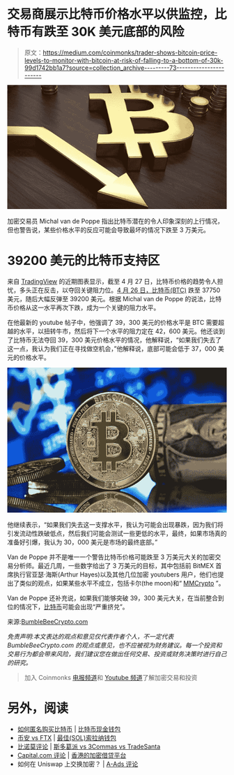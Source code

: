 # 交易商展示比特币价格水平以供监控，比特币有跌至 30K 美元底部的风险

> 原文：<https://medium.com/coinmonks/trader-shows-bitcoin-price-levels-to-monitor-with-bitcoin-at-risk-of-falling-to-a-bottom-of-30k-99d1742bb1a7?source=collection_archive---------73----------------------->

![](img/37807346c6dc854af4ae86f746467e7a.png)

加密交易员 Michal van de Poppe 指出比特币潜在的令人印象深刻的上行情况，但也警告说，某些价格水平的反应可能会导致最坏的情况下跌至 3 万美元。

# 39200 美元的比特币支持区

来自 [TradingView](http://tradingview.com/) 的近期图表显示，截至 4 月 27 日，比特币价格的趋势令人担忧，多头正在反击，以夺回关键阻力位。[4 月 26 日，比特币(BTC)](https://bumblebeecrypto.com/) 跌至 37750 美元，随后大幅反弹至 39200 美元。根据 Michal van de Poppe 的说法，比特币价格从这一水平再次下跌，成为一个关键的阻力水平。

在他最新的 youtube 帖子中，他强调了 39，300 美元的价格水平是 BTC 需要超越的水平，以扭转牛市，然后将下一个水平的阻力定在 42，600 美元。他还谈到了比特币无法夺回 39，300 美元价格水平的情况，他解释说，“如果我们失去了这一点，我认为我们正在寻找做空机会，”他解释说，底部可能会低于 37，000 美元的价格水平。

![](img/351cf48ce65f3d49a853ff9ba9353746.png)

他继续表示，“如果我们失去这一支撑水平，我认为可能会出现暴跌，因为我们将引发流动性跌破低点，然后我们可能会测试一些更低的水平，最终，如果市场真的准备好引爆，我认为 30，000 美元是市场的最终底部。”

Van de Poppe 并不是唯一一个警告比特币价格可能跌至 3 万美元大关的加密交易分析师。最近几周，一些数字给出了 3 万美元的目标，其中包括前 BitMEX 首席执行官亚瑟·海斯(Arthur Hayes)以及其他几位加密 youtubers 用户，他们也提出了类似的观点，如果某些水平不成立，包括卡尔(the moon)和“ [MMCrypto](https://www.youtube.com/c/MMCryptoTube) ”。

Van de Poppe 还补充说，如果我们能够突破 39，300 美元大关，在当前整合到位的情况下，[比特币](https://bumblebeecrypto.com/crypto-prices/)可能会出现“严重挤兑”。

来源:[BumbleBeeCrypto.com](https://BumbleBeeCrypto.com)

*免责声明:本文表达的观点和意见仅代表作者个人，不一定代表 BumbleBeeCrypto.com 的观点或意见，也不应被视为财务建议。每一个投资和交易行为都会带来风险，我们建议您在做出任何交易、投资或财务决策时进行自己的研究。*

> 加入 Coinmonks [电报频道](https://t.me/coincodecap)和 [Youtube 频道](https://www.youtube.com/c/coinmonks/videos)了解加密交易和投资

# 另外，阅读

*   [如何匿名购买比特币](https://coincodecap.com/buy-bitcoin-anonymously) | [比特币现金钱包](https://coincodecap.com/bitcoin-cash-wallets)
*   [币安 vs FTX](https://coincodecap.com/binance-vs-ftx) | [最佳(SOL)索拉纳钱包](https://coincodecap.com/solana-wallets)
*   [比诺莫评论](https://coincodecap.com/binomo-review) | [斯多葛派 vs 3Commas vs TradeSanta](https://coincodecap.com/stoic-vs-3commas-vs-tradesanta)
*   [Capital.com 评论](https://coincodecap.com/capital-com-review) | [香港的加密借贷平台](https://coincodecap.com/crypto-lending-hong-kong)
*   如何在 Uniswap 上交换加密？ | [A-Ads 评论](https://coincodecap.com/a-ads-review)